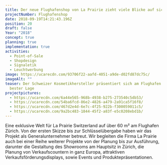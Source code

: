 ```yaml
---
title: Der neue Flughafenshop von La Prairie zieht viele Blicke auf sich
projectNumber: Flughafenshop
date: 2018-09-19T14:21:43.196Z
position: 20
draft: false
Year: "2018"
concept: true
planning: true
implementation: true
activities:
  - Point-of-Sale
  - Shopdesign
  - Signaletik
  - Leuchtwerbung
image: https://ucarecdn.com/93706f22-aafd-4051-a9de-d02fd87dc75c/
imageAlt: ""
teaser: Der Schweizer Kosmetikhersteller präsentiert sich am Flughafen Zürich an
  bester Lage
projectpictures:
  - https://ucarecdn.com/6a44e565-968b-4938-b275-273540c5db53/
  - https://ucarecdn.com/54ba6fcd-86e2-4826-a479-2a91ca5f16f8/
  - https://ucarecdn.com/467d2e4d-6e7c-4f25-922b-f300059011c5/
  - https://ucarecdn.com/9a2bc483-1844-45f2-a83f-e5c0208ebd1b/
---
```

Eine exklusive Welt für La Prairie Switzerland auf über 60 m² am Flughafen Zürich. Von der ersten Skizze bis zur Schlüsselübergabe haben wir das Projekt als Generalunternehmer betreut. Wir begleiten die Firma La Prairie auch bei einer Reihe weiterer Projekte von der Planung bis zur Ausführung, darunter die Gestaltung des Showrooms am Hauptsitz in Zürich, die Planung von Verkaufscountern in ganz Europa, attraktiven Verkaufsförderungsdisplays, sowie Events und Produktepräsentationen.
